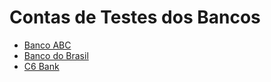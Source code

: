 Contas de Testes dos Bancos
=====
* [Banco ABC](ABC.md)
* [Banco do Brasil](BB.md)
* [C6 Bank](C6.md)